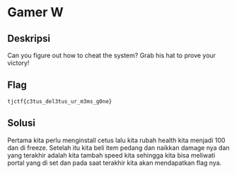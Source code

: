 # Gamer W

## Deskripsi
Can you figure out how to cheat the system? Grab his hat to prove your victory!

## Flag
```tjctf{c3tus_del3tus_ur_m3ms_g0ne}```

## Solusi
Pertama kita perlu menginstall cetus lalu kita rubah health kita menjadi 100 dan di freeze. Setelah itu kita beli item pedang dan naikkan damage nya dan yang terakhir adalah kita tambah speed kita sehingga kita bisa meliwati portal yang di set dan pada saat terakhir kita akan mendapatkan flag nya.